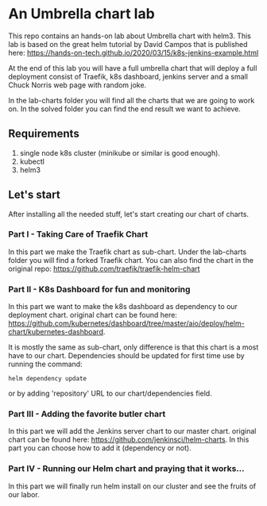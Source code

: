 # An Umbrella chart lab

This repo contains an hands-on lab about Umbrella chart with helm3.
This lab is based on the great helm tutorial by David Campos that is published here:
https://hands-on-tech.github.io/2020/03/15/k8s-jenkins-example.html

At the end of this lab you will have a full umbrella chart that will deploy a full deployment
consist of Traefik, k8s dashboard, jenkins server and a small Chuck Norris web page with random joke.

In the lab-charts folder you will find all the charts that we are going to work on.
In the solved folder you can find the end result we want to achieve.

## Requirements

1. single node k8s cluster (minikube or similar is good enough).
1. kubectl
1. helm3

## Let's start

After installing all the needed stuff, let's start creating our chart of charts.

### Part I - Taking Care of Traefik Chart

In this part we make the Traefik chart as sub-chart.
Under the lab-charts folder you will find a forked Traefik chart. You can also find the chart
in the original repo: https://github.com/traefik/traefik-helm-chart


### Part II - K8s Dashboard for fun and monitoring

In this part we want to make the k8s dashboard as dependency to our deployment chart.
original chart can be found here: https://github.com/kubernetes/dashboard/tree/master/aio/deploy/helm-chart/kubernetes-dashboard.

It is mostly the same as sub-chart, only difference is that this chart is a most have to our chart.
Dependencies should be updated for first time use by running the command:
```
helm dependency update 
```
or by adding 'repository' URL to our chart/dependencies field.


### Part III - Adding the favorite butler chart


In this part we will add the Jenkins server chart to our master chart.
original chart can be found here: https://github.com/jenkinsci/helm-charts.
In this part you can choose how to add it (dependency or not).


### Part IV - Running our Helm chart and praying that it works...

In this part we will finally run helm install on our cluster and see the fruits of our labor.
